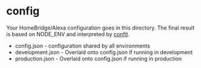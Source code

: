 config
======

Your HomeBridge/Alexa configuration goes in this directory. The final result is
based on NODE_ENV and interpreted by [confit](https://github.com/krakenjs/confit).

* config.json - configuration shared by all environments
* development.json - Overlaid onto config.json if running in development
* production.json - Overlaid onto config.json if running in production